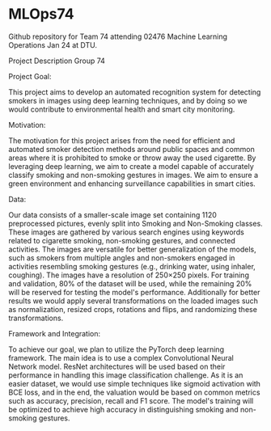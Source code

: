 # MLOps74
Github repository for Team 74 attending 02476 Machine Learning Operations Jan 24 at DTU.

Project Description Group 74

Project Goal:

This project aims to develop an automated recognition system for
detecting smokers in images using deep learning techniques, and by doing
so we would contribute to environmental health and smart city
monitoring.

Motivation:

The motivation for this project arises from the need for efficient and
automated smoker detection methods around public spaces and common areas
where it is prohibited to smoke or throw away the used cigarette. By
leveraging deep learning, we aim to create a model capable of accurately
classify smoking and non-smoking gestures in images. We aim to ensure a
green environment and enhancing surveillance capabilities in smart
cities.

Data:

Our data consists of a smaller-scale image set containing 1120
preprocessed pictures, evenly split into Smoking and Non-Smoking
classes. These images are gathered by various search engines using
keywords related to cigarette smoking, non-smoking gestures, and
connected activities. The images are versatile for better generalization
of the models, such as smokers from multiple angles and non-smokers
engaged in activities resembling smoking gestures (e.g., drinking water,
using inhaler, coughing). The images have a resolution of 250×250
pixels. For training and validation, 80% of the dataset will be used,
while the remaining 20% will be reserved for testing the model\'s
performance. Additionally for better results we would apply several
transformations on the loaded images such as normalization, resized
crops, rotations and flips, and randomizing these transformations.

Framework and Integration:

To achieve our goal, we plan to utilize the PyTorch deep learning
framework. The main idea is to use a complex Convolutional Neural
Network model. ResNet architectures will be used based on their
performance in handling this image classification challenge. As it is an
easier dataset, we would use simple techniques like sigmoid activation
with BCE loss, and in the end, the valuation would be based on common
metrics such as accuracy, precision, recall and F1 score. The model\'s
training will be optimized to achieve high accuracy in distinguishing
smoking and non-smoking gestures.
